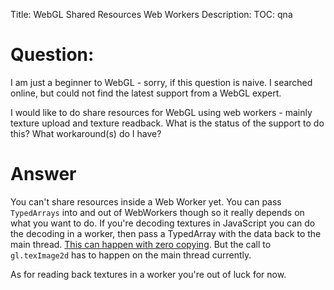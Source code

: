 Title: WebGL Shared Resources Web Workers
Description:
TOC: qna

# Question:

I am just a beginner to WebGL - sorry, if this question is naive. I searched online, but could not find the latest support from a WebGL expert.

I would like to do share resources for WebGL using web workers - mainly texture upload and texture readback. What is the status of the support to do this? What workaround(s) do I have? 

# Answer

You can't share resources inside a Web Worker yet. You can pass `TypedArrays` into and out of WebWorkers though so it really depends on what you want to do. If you're decoding textures in JavaScript you can do the decoding in a worker, then pass a TypedArray with the data back to the main thread. [This can happen with zero copying](http://www.html5rocks.com/en/tutorials/webgl/typed_arrays/). But the call to `gl.texImage2d` has to happen on the main thread currently.

As for reading back textures in a worker you're out of luck for now.
